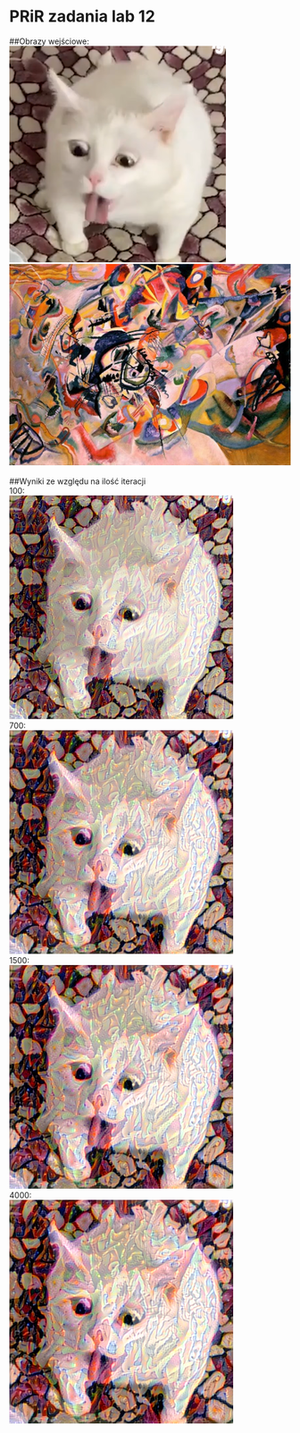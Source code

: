 # PRiR zadania lab 12
##Obrazy wejściowe:<br>
![](cat.png)
![](artwork.jpg)<br><br>
##Wyniki ze względu na ilość iteracji <br>
100: <br>![](100(1).png)<br>
700: <br>![](700(1).png)<br>
1500: <br>![](1500(1).png)<br>
4000: <br>![](4000(1).png)<br>
